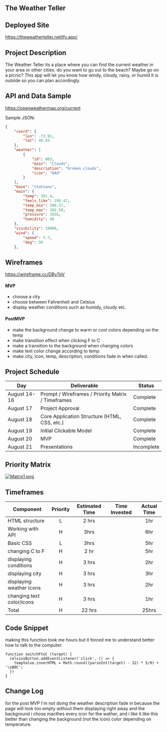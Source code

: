 ## The Weather Teller

## Deployed Site
https://theweatherteller.netlify.app/


## Project Description

The Weather Teller its a place where you can find the current weather in your area or other cities. 
do you want to go out to the beach? Maybe go on a picnic? This app will let you know how windy, cloudy, rainy, or humid it is outside so you can plan accordingly.

## API and Data Sample

https://openweathermap.org/current

Sample JSON:
```json
{
    "coord": {
        "lon": -73.92,
        "lat": 40.83
    },
    "weather": [
        {
            "id": 803,
            "main": "Clouds",
            "description": "broken clouds",
            "icon": "04d"
        }
    ],
    "base": "stations",
    "main": {
        "temp": 301.4,
        "feels_like": 299.47,
        "temp_min": 300.37,
        "temp_max": 302.59,
        "pressure": 1016,
        "humidity": 48
    },
    "visibility": 10000,
    "wind": {
        "speed": 5.7,
        "deg": 50
    },
```

## Wireframes

https://wireframe.cc/DBy7pV
 

#### MVP 

- choose a city
- choose between Fahrenheit and Celsius
- display weather conditions such as humidy, cloudy etc.

#### PostMVP  

- make the background change to warm or cool colors depending on the temp
- make transition effect when clicking F to C
- make a transition to the background when changing colors
- make text color change according to temp
- make city, icon, temp, description, conditions fade in when called.

## Project Schedule

|  Day | Deliverable | Status
|---|---| ---|
|August 14-16| Prompt / Wireframes / Priority Matrix / Timeframes | Complete
|August 17| Project Approval | Complete
|August 18| Core Application Structure (HTML, CSS, etc.) | Complete
|August 19| Initial Clickable Model  | Complete
|August 20| MVP | Complete
|August 21| Presentations | Incomplete

## Priority Matrix

[![Matrix1.png](https://i.postimg.cc/gjr4NpKj/Matrix1.png)](https://postimg.cc/T5Mr3ZFv)

## Timeframes


| Component | Priority | Estimated Time | Time Invested | Actual Time |
| --- | :---: |  :---: | :---: | :---: |
| HTML structure | L | 2 hrs|  | 1hr |
| Working with API | H | 3hrs|  | 6hr |
| Basic CSS | L | 3hrs|  | 5hr |
| changing C to F | H | 2 hr|  | 5hr |
| displaying conditions | H | 3 hrs|  | 2hr |
| displaying city | H | 3 hrs|  | 3hr |
| displaying weather icons | H | 3 hrs|  | 2hr |
| changing text color/icons | H | 3 hrs|  | 1hr |
| Total | H | 22 hrs|  | 25hrs |
## Code Snippet

making this function took me hours but it forced me to understand better how to talk to the computer. 

```
function switchFtoC (target) {
  celsiusButton.addEventListener('click', () => {
    tempValue.innerHTML = Math.round((parseInt(target) - 32) * 5/9) + '\xB0C';
  })
}
```

## Change Log
for the post MVP I'm not doing the weather description fade in because the page will look too empty without them displaying right away and the background i chose macthes every icon for the wather, and i like it like this better than changing the background (not the icon) color depending on temperature.

